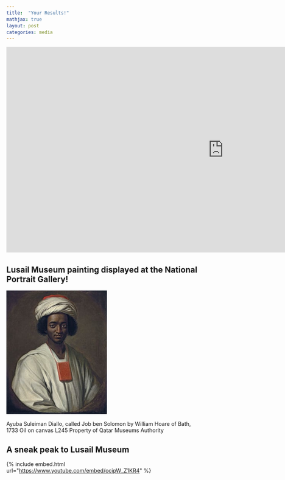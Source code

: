```yaml
---
title:  "Your Results!"
mathjax: true
layout: post
categories: media
---
```


<!DOCTYPE html>

<iframe title="Results" width="1140" height="541.25" src="https://app.powerbi.com/reportEmbed?reportId=8abbdc4c-92f2-47ec-b203-451cf5675377&autoAuth=true&embeddedDemo=true" frameborder="0" allowFullScreen="true"></iframe>



## Lusail Museum painting displayed at the National Portrait Gallery!

![LM](assets/../../assets/NPGDiallo.jpg)

Ayuba Suleiman Diallo, called Job ben Solomon
by William Hoare of Bath, 1733
Oil on canvas
L245
Property of Qatar Museums Authority

## A sneak peak to Lusail Museum

{% include embed.html url="https://www.youtube.com/embed/ocipW_Z1KR4" %}
